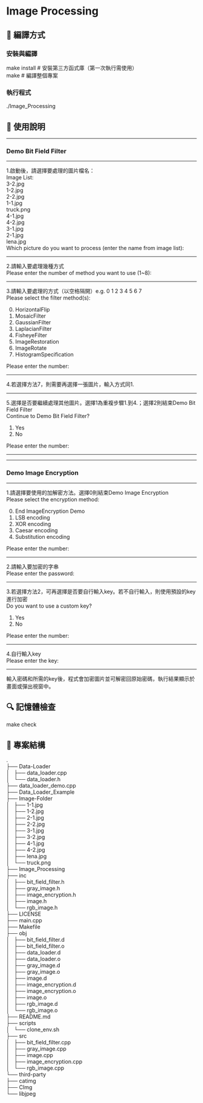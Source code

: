 # Image Processing
## 🔧 編譯方式

### 安裝與編譯
make install   # 安裝第三方函式庫（第一次執行需使用）  
make           # 編譯整個專案

### 執行程式
./Image_Processing

## 🧪 使用說明

**************************************************
### Demo Bit Field Filter
**************************************************
1.啟動後，請選擇要處理的圖片檔名：  
Image List:  
3-2.jpg  
1-2.jpg  
2-2.jpg  
1-1.jpg  
truck.png  
4-1.jpg  
4-2.jpg  
3-1.jpg  
2-1.jpg  
lena.jpg  
Which picture do you want to process (enter the name from image list):  
******************************
2.請輸入要處理幾種方式  
Please enter the number of method you want to use (1~8):
****
3.請輸入要處理的方式（以空格隔開）e.g. 0 1 2 3 4 5 6 7  
Please select the filter method(s):  

0. HorizontalFlip  
1. MosaicFilter  
2. GaussianFilter  
3. LaplacianFilter  
4. FisheyeFilter  
5. ImageRestoration  
6. ImageRotate  
7. HistogramSpecification

Please enter the number:
***
4.若選擇方法7，則需要再選擇一張圖片，輸入方式同1.
***
5.選擇是否要繼續處理其他圖片。選擇1為重複步驟1.到4.；選擇2則結束Demo Bit Field Filter  
Continue to Demo Bit Field Filter?  
1. Yes  
2. No

Please enter the number:
***
**************************************************
### Demo Image Encryption
**************************************************
1.請選擇要使用的加解密方法。選擇0則結束Demo Image Encryption  
Please select the encryption method:  

0. End ImageEncryption Demo  
1. LSB encoding  
2. XOR encoding  
3. Caesar encoding  
4. Substitution encoding
   
Please enter the number:  
***
2.請輸入要加密的字串  
Please enter the password:  
***
3.若選擇方法2，可再選擇是否要自行輸入key。若不自行輸入，則使用預設的key進行加密  
Do you want to use a custom key?  

1. Yes  
2. No
   
Please enter the number:  
***
4.自行輸入key  
Please enter the key:  
***
輸入密碼和所需的key後，程式會加密圖片並可解密回原始密碼，執行結果顯示於畫面或彈出視窗中。

## 🔍 記憶體檢查
make check

## 📁 專案結構
.  
├── Data-Loader  
│   ├── data_loader.cpp  
│   └── data_loader.h  
├── data_loader_demo.cpp  
├── Data_Loader_Example  
├── Image-Folder  
│   ├── 1-1.jpg  
│   ├── 1-2.jpg  
│   ├── 2-1.jpg  
│   ├── 2-2.jpg  
│   ├── 3-1.jpg  
│   ├── 3-2.jpg  
│   ├── 4-1.jpg  
│   ├── 4-2.jpg  
│   ├── lena.jpg  
│   └── truck.png  
├── Image_Processing  
├── inc  
│   ├── bit_field_filter.h  
│   ├── gray_image.h  
│   ├── image_encryption.h  
│   ├── image.h  
│   └── rgb_image.h  
├── LICENSE  
├── main.cpp  
├── Makefile  
├── obj  
│   ├── bit_field_filter.d  
│   ├── bit_field_filter.o  
│   ├── data_loader.d  
│   ├── data_loader.o  
│   ├── gray_image.d  
│   ├── gray_image.o  
│   ├── image.d  
│   ├── image_encryption.d  
│   ├── image_encryption.o  
│   ├── image.o  
│   ├── rgb_image.d  
│   └── rgb_image.o  
├── README.md  
├── scripts  
│   └── clone_env.sh  
├── src  
│   ├── bit_field_filter.cpp  
│   ├── gray_image.cpp  
│   ├── image.cpp  
│   ├── image_encryption.cpp  
│   └── rgb_image.cpp  
└── third-party  
    ├── catimg  
    ├── CImg  
    └── libjpeg  
